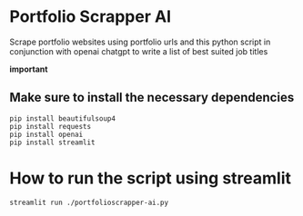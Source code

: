 # Portfolio Scrapper AI 
Scrape portfolio websites using portfolio urls and this python script in conjunction with openai chatgpt to write a list of best suited job titles

**important**
## Make sure to install the necessary dependencies

```
pip install beautifulsoup4
pip install requests
pip install openai
pip install streamlit
```

# How to run the script using streamlit 

```
streamlit run ./portfolioscrapper-ai.py
```
